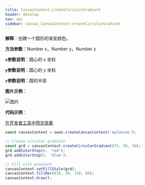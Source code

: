 ```yaml
---
title: CanvasContext.createCircularGradient
header: develop
nav: api
sidebar: canvas_CanvasContext-createCircularGradient
---
```

  

**解释**：创建一个圆形的渐变颜色。

**方法参数**：Number x，Number y，Number z

**`x`参数说明**：圆心的 x 坐标

**`y`参数说明**：圆心的 y 坐标

**`z`参数说明**：圆的半径

**图片示例**：

![图片](../../../../img/api/canvas/createCircularGradient.png)

**代码示例**：

<a href="swanide://fragment/44364a5e7710fd57be9c2269dbcba3f11573719980297" title="在开发者工具中预览效果" target="_self">在开发者工具中预览效果</a>

```js
const canvasContext = swan.createCanvasContext('myCanvas');

// Create circular gradient
const grd = canvasContext.createCircularGradient(75, 50, 50);
grd.addColorStop(0, 'red');
grd.addColorStop(1, 'blue');

// Fill with gradient
canvasContext.setFillStyle(grd);
canvasContext.fillRect(30, 30, 150, 80);
canvasContext.draw();
```



